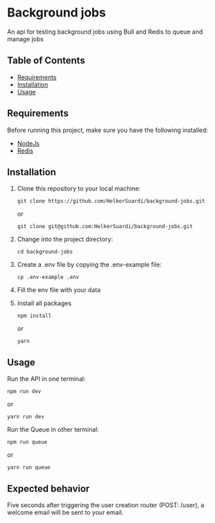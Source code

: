 # Background jobs

An api for testing background jobs using Bull and Redis to queue and manage jobs

## Table of Contents

- [Requirements](#requirements)
- [Installation](#installation)
- [Usage](#usage)

## Requirements

Before running this project, make sure you have the following installed:

- [NodeJs](https://nodejs.org)
- [Redis](https://redis.io/docs/getting-started/installation)

## Installation

1. Clone this repository to your local machine:

   ```
   git clone https://github.com/HelkerSuardi/background-jobs.git
   ```
   or

   ```
   git clone git@github.com:HelkerSuardi/background-jobs.git
   ```

2. Change into the project directory:

   ```
   cd background-jobs
   ```
3. Create a .env file by copying the .env-example file:

   ```
   cp .env-example .env
   ```
4. Fill the env file with your data

5. Install all packages

   ```
   npm install
   ```
    or
   ```
   yarn
   ```
## Usage
Run the API in one terminal:
```
npm run dev
```
or
```
yarn run dev
```

Run the Queue in other terminal:
```
npm run queue
```
or
```
yarn run queue
```
## Expected behavior
Five seconds after triggering the user creation router (POST: /user), a welcome email will be sent to your email.
